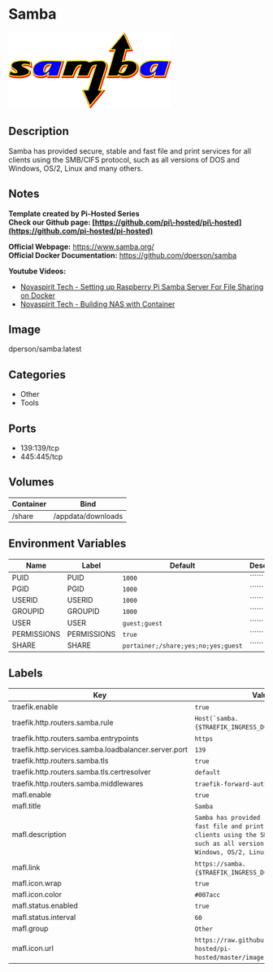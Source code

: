 # Samba

![Logo](images/Samba.png)

## Description
Samba has provided secure, stable and fast file and print services for all clients using the SMB/CIFS protocol, such as all versions of DOS and Windows, OS/2, Linux and many others.

## Notes
**Template created by Pi\-Hosted Series**  
**Check our Github page: [https://github.com/pi\-hosted/pi\-hosted](https://github.com/pi-hosted/pi-hosted)**  
  
**Official Webpage:** <https://www.samba.org/>  
**Official Docker Documentation:** <https://github.com/dperson/samba>  
  
  
**Youtube Videos:**  
* [Novaspirit Tech \- Setting up Raspberry Pi Samba Server For File Sharing on Docker](https://www.youtube.com/watch?v=2zZ3_1GRWrM&list=PL846hFPMqg3jwkxcScD1xw2bKXrJVvarc&index=11)
* [Novaspirit Tech \- Building NAS with Container](https://www.youtube.com/watch?v=9ln6UFH4z8o)

  
  


## Image
dperson/samba:latest

## Categories
- Other
- Tools

## Ports
- 139:139/tcp
- 445:445/tcp

## Volumes
| Container | Bind |
|-----------|------|
| /share | /appdata/downloads |

## Environment Variables
| Name | Label | Default | Description |
|------|-------|---------|-------------|
| PUID | PUID | ```1000``` | `````` |
| PGID | PGID | ```1000``` | `````` |
| USERID | USERID | ```1000``` | `````` |
| GROUPID | GROUPID | ```1000``` | `````` |
| USER | USER | ```guest;guest``` | `````` |
| PERMISSIONS | PERMISSIONS | ```true``` | `````` |
| SHARE | SHARE | ```portainer;/share;yes;no;yes;guest``` | `````` |

## Labels
| Key | Value |
|-----|-------|
| traefik.enable | ```true``` |
| traefik.http.routers.samba.rule | ```Host(`samba.{$TRAEFIK_INGRESS_DOMAIN}`)``` |
| traefik.http.routers.samba.entrypoints | ```https``` |
| traefik.http.services.samba.loadbalancer.server.port | ```139``` |
| traefik.http.routers.samba.tls | ```true``` |
| traefik.http.routers.samba.tls.certresolver | ```default``` |
| traefik.http.routers.samba.middlewares | ```traefik-forward-auth``` |
| mafl.enable | ```true``` |
| mafl.title | ```Samba``` |
| mafl.description | ```Samba has provided secure, stable and fast file and print services for all clients using the SMB/CIFS protocol, such as all versions of DOS and Windows, OS/2, Linux and many others.``` |
| mafl.link | ```https://samba.{$TRAEFIK_INGRESS_DOMAIN}``` |
| mafl.icon.wrap | ```true``` |
| mafl.icon.color | ```#007acc``` |
| mafl.status.enabled | ```true``` |
| mafl.status.interval | ```60``` |
| mafl.group | ```Other``` |
| mafl.icon.url | ```https://raw.githubusercontent.com/pi-hosted/pi-hosted/master/images/samba.png``` |

